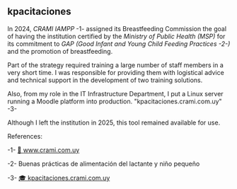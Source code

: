 ## kpacitaciones ##

In 2024, _CRAMI IAMPP_ -1- assigned its Breastfeeding Commission the goal of having the institution certified by the _Ministry of Public Health (MSP)_ for its commitment to _GAP (Good Infant and Young Child Feeding Practices -2-)_ and the promotion of breastfeeding.

Part of the strategy required training a large number of staff members in a very short time. I was responsible for providing them with logistical advice and technical support in the development of two training solutions.

Also, from my role in the IT Infrastructure Department, I put a Linux server running a Moodle platform into production. "kpacitaciones.crami.com.uy" -3-

Although I left the institution in 2025, this tool remained available for use.

References:

-1- [🏥 www.crami.com.uy ](https://www.crami.com.uy)

-2- Buenas prácticas de alimentación del lactante y niño pequeño

-3- [🎓 kpacitaciones.crami.com.uy ](https://kpacitaciones.crami.com.uy)
